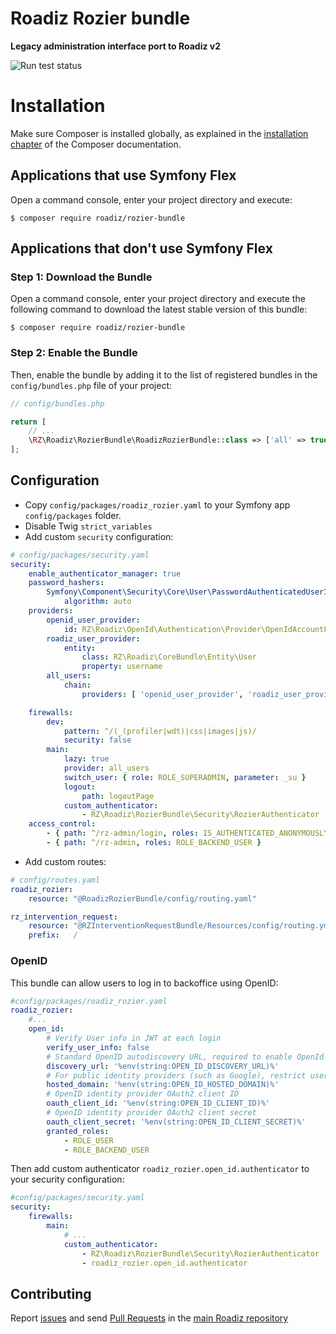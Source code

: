 # Roadiz Rozier bundle
**Legacy administration interface port to Roadiz v2**

![Run test status](https://github.com/roadiz/rozier-bundle/actions/workflows/run-test.yml/badge.svg?branch=develop)

Installation
============

Make sure Composer is installed globally, as explained in the
[installation chapter](https://getcomposer.org/doc/00-intro.md)
of the Composer documentation.

Applications that use Symfony Flex
----------------------------------

Open a command console, enter your project directory and execute:

```console
$ composer require roadiz/rozier-bundle
```

Applications that don't use Symfony Flex
----------------------------------------

### Step 1: Download the Bundle

Open a command console, enter your project directory and execute the
following command to download the latest stable version of this bundle:

```console
$ composer require roadiz/rozier-bundle
```

### Step 2: Enable the Bundle

Then, enable the bundle by adding it to the list of registered bundles
in the `config/bundles.php` file of your project:

```php
// config/bundles.php

return [
    // ...
    \RZ\Roadiz\RozierBundle\RoadizRozierBundle::class => ['all' => true],
];
```

## Configuration

- Copy `config/packages/roadiz_rozier.yaml` to your Symfony app `config/packages` folder.
- Disable Twig `strict_variables`
- Add custom `security` configuration:
```yaml
# config/packages/security.yaml
security:
    enable_authenticator_manager: true
    password_hashers:
        Symfony\Component\Security\Core\User\PasswordAuthenticatedUserInterface:
            algorithm: auto
    providers:
        openid_user_provider:
            id: RZ\Roadiz\OpenId\Authentication\Provider\OpenIdAccountProvider
        roadiz_user_provider:
            entity:
                class: RZ\Roadiz\CoreBundle\Entity\User
                property: username
        all_users:
            chain:
                providers: [ 'openid_user_provider', 'roadiz_user_provider' ]

    firewalls:
        dev:
            pattern: ^/(_(profiler|wdt)|css|images|js)/
            security: false
        main:
            lazy: true
            provider: all_users
            switch_user: { role: ROLE_SUPERADMIN, parameter: _su }
            logout:
                path: logoutPage
            custom_authenticator:
                - RZ\Roadiz\RozierBundle\Security\RozierAuthenticator
    access_control:
        - { path: ^/rz-admin/login, roles: IS_AUTHENTICATED_ANONYMOUSLY }
        - { path: ^/rz-admin, roles: ROLE_BACKEND_USER }
```
- Add custom routes:
```yaml
# config/routes.yaml
roadiz_rozier:
    resource: "@RoadizRozierBundle/config/routing.yaml"

rz_intervention_request:
    resource: "@RZInterventionRequestBundle/Resources/config/routing.yml"
    prefix:   /
```

### OpenID

This bundle can allow users to log in to backoffice using OpenID:

```yaml
#config/packages/roadiz_rozier.yaml
roadiz_rozier:
    #...
    open_id:
        # Verify User info in JWT at each login
        verify_user_info: false
        # Standard OpenID autodiscovery URL, required to enable OpenId login in Roadiz CMS.
        discovery_url: '%env(string:OPEN_ID_DISCOVERY_URL)%'
        # For public identity providers (such as Google), restrict users emails by their domain.
        hosted_domain: '%env(string:OPEN_ID_HOSTED_DOMAIN)%'
        # OpenID identity provider OAuth2 client ID
        oauth_client_id: '%env(string:OPEN_ID_CLIENT_ID)%'
        # OpenID identity provider OAuth2 client secret
        oauth_client_secret: '%env(string:OPEN_ID_CLIENT_SECRET)%'
        granted_roles:
            - ROLE_USER
            - ROLE_BACKEND_USER
```

Then add custom authenticator `roadiz_rozier.open_id.authenticator` to your security configuration:


```yaml
#config/packages/security.yaml
security:
    firewalls:
        main:
            # ...
            custom_authenticator:
                - RZ\Roadiz\RozierBundle\Security\RozierAuthenticator
                - roadiz_rozier.open_id.authenticator
```

## Contributing

Report [issues](https://github.com/roadiz/core-bundle-dev-app/issues) and send [Pull Requests](https://github.com/roadiz/core-bundle-dev-app/pulls) in the [main Roadiz repository](https://github.com/roadiz/core-bundle-dev-app)
